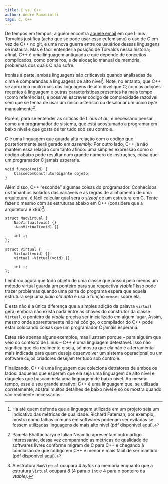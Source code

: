 ```yaml
---
title: C vs. C++
author: André Ramaciotti
tags: C, C++
---
```


De tempos em tempos, alguém encontra [aquele email][AE] em que Linus Torvalds
justifica (acho que se pode usar esse eufemismo) o uso de C em vez de C++ no
git, e uma nova guerra entre os usuários dessas linguagens se instaura. Mas é
fácil entender a posição de Torvalds nessa história; afinal, C++ é uma linguagem
antiquada e que depende de conceitos complicados, como ponteiros, e de alocação
manual de memória, problemas dos quais C não sofre.

[AE]: http://thread.gmane.org/gmane.comp.version-control.git/57643/focus=57918

Ironias à parte, ambas linguagens são criticáveis quando analisadas de cima e
comparandas a linguagens de alto nível[^n1]. Note, no entanto, que C++ se
aproxima muito mais das linguagens de alto nível que C; com as adições recentes
à linguagem e outras características presentes há mais tempo (como referências),
é possível escrever código de complexidade razoável sem que se tenha de usar um
único asterisco ou desalocar um único *byte* manualmente[^n2].

[^n1]: Há até quem defenda que a linguagem utilizada em um projeto seja um
indicativo das métricas de qualidade. Richard Fateman, por exemplo, mostra como
falhas comuns em softwares poderiam ser evitadas se fossem utilizadas linguagens
de mais alto nível (pdf disponível [aqui][RF]).

[RF]: http://www.cs.berkeley.edu/~fateman/papers/software.pdf

[^n2]: Pamela Bhattacharya e Iulian Neamtiu apresentam outro artigo
interessante, dessa vez comparando as métricas de qualidade de softwares livres
conforme migram de C para C++ e chegando à conclusão de que código em C++ é
menor e mais fácil de ser mantido (pdf disponível [aqui][PBIN]).

[PBIN]: http://www.cs.ucr.edu/~neamtiu/pubs/icse11bhattacharya.pdf

Porém, para se entender as críticas de Linus *et al.*, é necessário pensar como
um programador de sistema, que está acostumado a programar em baixo nível e que
gosta de ter tudo sob seu controle.

C é uma linguagem que guarda alta relação com o código que posteriormente será
gerado em *assembly.* Por outro lado, C++ já não mantém essa relação com tanto
afinco: uma simples expressão como o código abaixo pode resultar num grande
número de instruções, coisa que um programador C jamais esperaria.

~~~~{.Cpp}
void funcao(void) {
    ClasseComConstrutorGigante objeto;
}
~~~~

Além disso, C++ “esconde” algumas coisas do programador. Conhecidos os tamanhos
isolados das variáveis e as regras de alinhamento de uma arquitetura, é fácil
calcular qual será o *sizeof* de um estrutura em C. Tente fazer o mesmo com as
estruturas abaixo em C++ (considere que a arquitetura é x86)[^n3]:

[^n3]: A estrutura `NaoVirtual` ocupará 4 *bytes* na memória enquanto que a
estrutura `Virtual` ocupará 8 (4 para o `int` e 4 para o ponteiro da *vtable)*.

~~~~{.Cpp}
struct NaoVirtual {
    NaoVirtual(void) {}
    ~NaoVirtual(void) {}

    int i;
};

struct Virtual {
    Virtual(void) {}
    virtual ~Virtual(void) {}

    int i;
};
~~~~

Lembrou agora que todo objeto de uma classe que possui pelo menos um método
virtual guarda um ponteiro para sua respectiva *vtable?* Isso pode trazer
problemas quando uma parte do programa espera que aquela estrutura seja uma
*plain old data* e usa a função `memset` sobre ela.

E esta não é a única diferença que a simples adição da palavra `virtual` gera;
embora não exista nada entre as chaves do construtor da classe `Virtual`, o
ponteiro da *vtable* precisa ser inicializado em algum lugar. Assim, mesmo onde
aparentemente não há código, o compilador do C++ pode estar colocando coisas que
um programador C jamais esperaria.

Estes são apenas alguns exemplos, mas ilustram porque – para alguém que veio do
contexto de Linus – C++ é uma linguagem detestável. Isso não significa que ela
realmente o seja, só mostra que ela não é a ferramenta mais indicada para quem
deseja desenvolver um sistema operacional ou um software cujos criadores desejam
ter tudo sob controle.

Finalizando, C++ é uma linguagem que coleciona detratores de ambos os lados:
daqueles que esperam que ela seja uma linguagem de alto nível e daqueles que
buscam nela uma linguagem de baixo nível. Ao mesmo tempo, esse é seu grande
atrativo: C++ é uma linguagem que, se utilizada corretamente, abstrai muitos
detalhes de baixo nível e só os mostra quando são realmente necessários.
